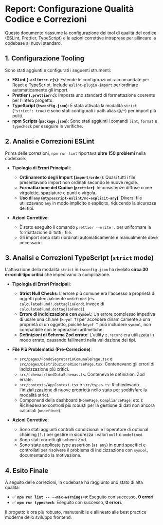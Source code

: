 # Report: Configurazione Qualità Codice e Correzioni

Questo documento riassume la configurazione dei tool di qualità del codice (ESLint, Prettier, TypeScript) e le azioni correttive intraprese per allineare la codebase ai nuovi standard.

## 1. Configurazione Tooling

Sono stati aggiunti e configurati i seguenti strumenti:

-   **ESLint (`.eslintrc.cjs`)**: Estende le configurazioni raccomandate per React e TypeScript. Include `eslint-plugin-import` per ordinare automaticamente gli import.
-   **Prettier (`.prettierrc`)**: Imposta uno standard di formattazione coerente per l'intero progetto.
-   **TypeScript (`tsconfig.json`)**: È stata attivata la modalità `strict` (`"strict": true`) e sono stati configurati i path alias (`@/*`) per import più puliti.
-   **npm Scripts (`package.json`)**: Sono stati aggiunti i comandi `lint`, `format` e `typecheck` per eseguire le verifiche.

## 2. Analisi e Correzioni ESLint

Prima delle correzioni, `npm run lint` riportava **oltre 150 problemi** nella codebase.

-   **Tipologia di Errori Principali**:
    -   **Ordinamento degli Import (`import/order`)**: Quasi tutti i file presentavano import non ordinati secondo le nuove regole.
    -   **Formattazione del Codice (`prettier`)**: Inconsistenze diffuse come virgolette, spaziature e punti e virgola.
    -   **Uso di `any` (`@typescript-eslint/no-explicit-any`)**: Diversi file utilizzavano `any` in modo implicito o esplicito, riducendo la sicurezza dei tipi.

-   **Azioni Correttive**:
    -   È stato eseguito il comando `prettier --write .` per uniformare la formattazione di tutti i file.
    -   Gli import sono stati riordinati automaticamente e manualmente dove necessario.

## 3. Analisi e Correzioni TypeScript (`strict` mode)

L'attivazione della modalità `strict` in `tsconfig.json` ha rivelato **circa 30 errori di tipo critici** che impedivano la compilazione.

-   **Tipologia di Errori Principali**:
    -   **Strict Null Checks**: L'errore più comune era l'accesso a proprietà di oggetti potenzialmente `undefined` (es. `calculatedFund?.dettaglioFondi` invece di `calculatedFund.dettaglioFondi`).
    -   **Errore di indicizzazione con `symbol`**: Un errore complesso impediva di usare una chiave (`keyof T`) per accedere dinamicamente a una proprietà di un oggetto, poiché `keyof T` può includere `symbol`, non compatibile con le operazioni aritmetiche.
    -   **Definizioni di Schema Zod errate**: L'utility `z.record` era utilizzata in modo errato, causando fallimenti nella validazione dei tipi.

-   **File Più Problematici (Pre-Correzione)**:
    -   `src/pages/FondoSegretarioComunalePage.tsx` e `src/pages/DistribuzioneRisorsePage.tsx`: Contenevano gli errori di indicizzazione più critici.
    -   `src/schemas/fundDataSchemas.ts`: Conteneva le definizioni Zod errate.
    -   `src/contexts/AppContext.tsx` e `src/types.ts`: Richiedevano l'inizializzazione di nuove proprietà nello stato per soddisfare la modalità strict.
    -   Componenti della dashboard (`HomePage`, `CompliancePage`, etc.): Richiedevano controlli più robusti per la gestione di dati non ancora calcolati (`undefined`).

-   **Azioni Correttive**:
    -   Sono stati aggiunti controlli condizionali e l'operatore di optional chaining (`?.`) per gestire in sicurezza i valori `null` o `undefined`.
    -   Sono stati corretti gli schemi Zod.
    -   Sono state applicate type assertion (`as any`) in punti specifici e controllati per risolvere il problema di indicizzazione con `symbol`, documentando la motivazione.

## 4. Esito Finale

A seguito delle correzioni, la codebase ha raggiunto uno stato di alta qualità:

-   ✅ **`npm run lint -- --max-warnings=0`**: Eseguito con successo, **0 errori**.
-   ✅ **`npm run typecheck`**: Eseguito con successo, **0 errori**.

Il progetto è ora più robusto, manutenibile e allineato alle best practice moderne dello sviluppo frontend.
